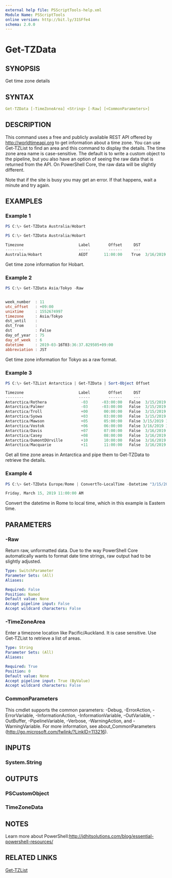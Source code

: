 ```yaml
---
external help file: PSScriptTools-help.xml
Module Name: PSScriptTools
online version: http://bit.ly/31SFfe4
schema: 2.0.0
---
```


# Get-TZData

## SYNOPSIS

Get time zone details

## SYNTAX

```yaml
Get-TZData [-TimeZoneArea] <String> [-Raw] [<CommonParameters>]
```

## DESCRIPTION

This command uses a free and publicly available REST API offered by http://worldtimeapi.org to get information about a time zone. You can use Get-TZList to find an area and this command to display the details. The time zone area name is case-sensitive. The default is to write a custom object to the pipeline, but you also have an option of seeing the raw data that is returned from the API. On PowerShell Core, the raw data will be slightly different.

Note that if the site is busy you may get an error. If that happens, wait a minute and try again.

## EXAMPLES

### Example 1

```powershell
PS C:\> Get-TZData Australia/Hobart

PS C:\> Get-TZData Australia/Hobart

Timezone                        Label        Offset     DST                  Time
--------                        -----        ------     ---                  ----
Australia/Hobart                AEDT       11:00:00    True  3/16/2019 5:35:46 AM
```

Get time zone information for Hobart.

### Example 2

```powershell
PS C:\> Get-TZData Asia/Tokyo -Raw


week_number  : 11
utc_offset   : +09:00
unixtime     : 1552674997
timezone     : Asia/Tokyo
dst_until    :
dst_from     :
dst          : False
day_of_year  : 75
day_of_week  : 6
datetime     : 2019-03-16T03:36:37.829505+09:00
abbreviation : JST
```

Get time zone information for Tokyo as a raw format.

### Example 3

```powershell
PS C:\> Get-TZList Antarctica | Get-TZData | Sort-Object Offset

Timezone                        Label        Offset     DST                  Time
--------                        -----        ------     ---                  ----
Antarctica/Rothera               -03      -03:00:00   False  3/15/2019 3:39:59 PM
Antarctica/Palmer                -03      -03:00:00   False  3/15/2019 3:39:59 PM
Antarctica/Troll                 +00       00:00:00   False  3/15/2019 6:40:00 PM
Antarctica/Syowa                 +03       03:00:00   False  3/15/2019 9:39:59 PM
Antarctica/Mawson                +05       05:00:00   False 3/15/2019 11:39:59 PM
Antarctica/Vostok                +06       06:00:00   False 3/16/2019 12:40:00 AM
Antarctica/Davis                 +07       07:00:00   False  3/16/2019 1:39:58 AM
Antarctica/Casey                 +08       08:00:00   False  3/16/2019 2:39:58 AM
Antarctica/DumontDUrville        +10       10:00:00   False  3/16/2019 4:39:58 AM
Antarctica/Macquarie             +11       11:00:00   False  3/16/2019 5:39:58 AM
```

Get all time zone areas in Antarctica and pipe them to Get-TZData to retrieve the details.

### Example 4

```powershell
PS C:\> Get-TZData Europe/Rome | ConvertTo-LocalTime -Datetime "3/15/2019 4:00PM"

Friday, March 15, 2019 11:00:00 AM
```

Convert the datetime in Rome to local time, which in this example is Eastern time.

## PARAMETERS

### -Raw

Return raw, unformatted data. Due to the way PowerShell Core automatically wants to format date time strings, raw output had to be slightly adjusted.

```yaml
Type: SwitchParameter
Parameter Sets: (All)
Aliases:

Required: False
Position: Named
Default value: None
Accept pipeline input: False
Accept wildcard characters: False
```

### -TimeZoneArea

Enter a timezone location like Pacific/Auckland. It is case sensitive. Use Get-TZList to retrieve a list of areas.

```yaml
Type: String
Parameter Sets: (All)
Aliases:

Required: True
Position: 0
Default value: None
Accept pipeline input: True (ByValue)
Accept wildcard characters: False
```

### CommonParameters

This cmdlet supports the common parameters: -Debug, -ErrorAction, -ErrorVariable, -InformationAction, -InformationVariable, -OutVariable, -OutBuffer, -PipelineVariable, -Verbose, -WarningAction, and -WarningVariable.
For more information, see about_CommonParameters (http://go.microsoft.com/fwlink/?LinkID=113216).

## INPUTS

### System.String

## OUTPUTS

### PSCustomObject

### TimeZoneData

## NOTES

Learn more about PowerShell:http://jdhitsolutions.com/blog/essential-powershell-resources/

## RELATED LINKS

[Get-TZList](Get-TZList.md)


